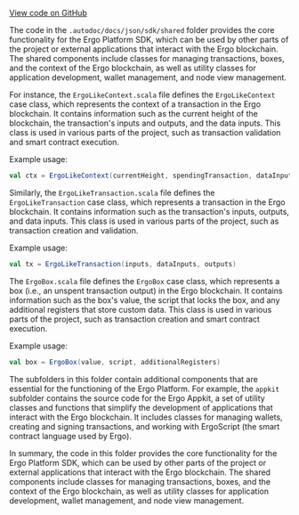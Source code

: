[View code on GitHub](sigmastate-interpreterhttps://github.com/ScorexFoundation/sigmastate-interpreter/.autodoc/docs/json/sdk/shared)

The code in the `.autodoc/docs/json/sdk/shared` folder provides the core functionality for the Ergo Platform SDK, which can be used by other parts of the project or external applications that interact with the Ergo blockchain. The shared components include classes for managing transactions, boxes, and the context of the Ergo blockchain, as well as utility classes for application development, wallet management, and node view management.

For instance, the `ErgoLikeContext.scala` file defines the `ErgoLikeContext` case class, which represents the context of a transaction in the Ergo blockchain. It contains information such as the current height of the blockchain, the transaction's inputs and outputs, and the data inputs. This class is used in various parts of the project, such as transaction validation and smart contract execution.

Example usage:

```scala
val ctx = ErgoLikeContext(currentHeight, spendingTransaction, dataInputs)
```

Similarly, the `ErgoLikeTransaction.scala` file defines the `ErgoLikeTransaction` case class, which represents a transaction in the Ergo blockchain. It contains information such as the transaction's inputs, outputs, and data inputs. This class is used in various parts of the project, such as transaction creation and validation.

Example usage:

```scala
val tx = ErgoLikeTransaction(inputs, dataInputs, outputs)
```

The `ErgoBox.scala` file defines the `ErgoBox` case class, which represents a box (i.e., an unspent transaction output) in the Ergo blockchain. It contains information such as the box's value, the script that locks the box, and any additional registers that store custom data. This class is used in various parts of the project, such as transaction creation and smart contract execution.

Example usage:

```scala
val box = ErgoBox(value, script, additionalRegisters)
```

The subfolders in this folder contain additional components that are essential for the functioning of the Ergo Platform. For example, the `appkit` subfolder contains the source code for the Ergo Appkit, a set of utility classes and functions that simplify the development of applications that interact with the Ergo blockchain. It includes classes for managing wallets, creating and signing transactions, and working with ErgoScript (the smart contract language used by Ergo).

In summary, the code in this folder provides the core functionality for the Ergo Platform SDK, which can be used by other parts of the project or external applications that interact with the Ergo blockchain. The shared components include classes for managing transactions, boxes, and the context of the Ergo blockchain, as well as utility classes for application development, wallet management, and node view management.
